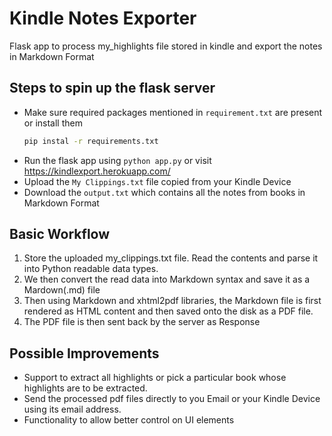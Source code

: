 # Kindle Notes Exporter
Flask app to process my_highlights file stored in kindle and export the notes in Markdown Format

## Steps to spin up the flask server
- Make sure required packages mentioned in `requirement.txt` are present or install them
  ```bash
  pip instal -r requirements.txt 
  ```
- Run the flask app using `python app.py` or visit https://kindlexport.herokuapp.com/
- Upload the `My Clippings.txt` file copied from your Kindle Device
- Download the `output.txt` which contains all the notes from books in Markdown Format

## Basic Workflow
1. Store the uploaded my_clippings.txt file. Read the contents and parse it into Python readable data types.
2. We then convert the read data into Markdown syntax and save it as a Mardown(.md) file
3. Then using Markdown and xhtml2pdf libraries, the Markdown file is first rendered as HTML content and then saved onto the disk as a PDF file.
4. The PDF file is then sent back by the server as Response

## Possible Improvements
- Support to extract all highlights or pick a particular book whose highlights are to be extracted.
- Send the processed pdf files directly to you Email or your Kindle Device using its email address.
- Functionality to allow better control on UI elements
